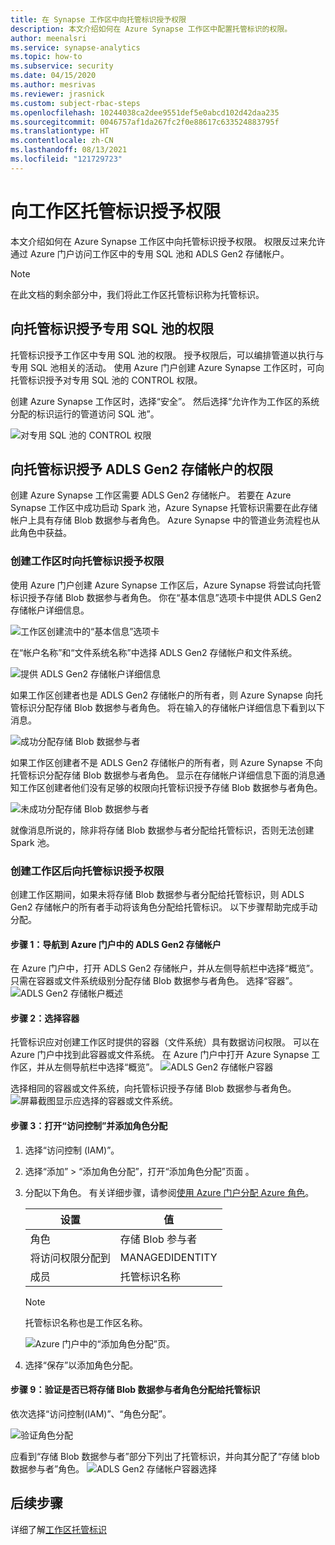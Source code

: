 ```yaml
---
title: 在 Synapse 工作区中向托管标识授予权限
description: 本文介绍如何在 Azure Synapse 工作区中配置托管标识的权限。
author: meenalsri
ms.service: synapse-analytics
ms.topic: how-to
ms.subservice: security
ms.date: 04/15/2020
ms.author: mesrivas
ms.reviewer: jrasnick
ms.custom: subject-rbac-steps
ms.openlocfilehash: 10244038ca2dee9551def5e0abcd102d42daa235
ms.sourcegitcommit: 0046757af1da267fc2f0e88617c633524883795f
ms.translationtype: HT
ms.contentlocale: zh-CN
ms.lasthandoff: 08/13/2021
ms.locfileid: "121729723"
---
```

# <a name="grant-permissions-to-workspace-managed-identity"></a>向工作区托管标识授予权限

本文介绍如何在 Azure Synapse 工作区中向托管标识授予权限。 权限反过来允许通过 Azure 门户访问工作区中的专用 SQL 池和 ADLS Gen2 存储帐户。

>[!NOTE]
>在此文档的剩余部分中，我们将此工作区托管标识称为托管标识。

## <a name="grant-managed-identity-permissions-to-the-dedicated-sql-pool"></a>向托管标识授予专用 SQL 池的权限

托管标识授予工作区中专用 SQL 池的权限。 授予权限后，可以编排管道以执行与专用 SQL 池相关的活动。 使用 Azure 门户创建 Azure Synapse 工作区时，可向托管标识授予对专用 SQL 池的 CONTROL 权限。

创建 Azure Synapse 工作区时，选择“安全”。 然后选择“允许作为工作区的系统分配的标识运行的管道访问 SQL 池”。

![对专用 SQL 池的 CONTROL 权限](./media/how-to-grant-workspace-managed-identity-permissions/configure-workspace-managed-identity-16.png)

## <a name="grant-the-managed-identity-permissions-to-adls-gen2-storage-account"></a>向托管标识授予 ADLS Gen2 存储帐户的权限

创建 Azure Synapse 工作区需要 ADLS Gen2 存储帐户。 若要在 Azure Synapse 工作区中成功启动 Spark 池，Azure Synapse 托管标识需要在此存储帐户上具有存储 Blob 数据参与者角色。 Azure Synapse 中的管道业务流程也从此角色中获益。

### <a name="grant-permissions-to-managed-identity-during-workspace-creation"></a>创建工作区时向托管标识授予权限

使用 Azure 门户创建 Azure Synapse 工作区后，Azure Synapse 将尝试向托管标识授予存储 Blob 数据参与者角色。 你在“基本信息”选项卡中提供 ADLS Gen2 存储帐户详细信息。

![工作区创建流中的“基本信息”选项卡](./media/how-to-grant-workspace-managed-identity-permissions/configure-workspace-managed-identity-1.png)

 在“帐户名称”和“文件系统名称”中选择 ADLS Gen2 存储帐户和文件系统。

![提供 ADLS Gen2 存储帐户详细信息](./media/how-to-grant-workspace-managed-identity-permissions/configure-workspace-managed-identity-2.png)

如果工作区创建者也是 ADLS Gen2 存储帐户的所有者，则 Azure Synapse 向托管标识分配存储 Blob 数据参与者角色。 将在输入的存储帐户详细信息下看到以下消息。

![成功分配存储 Blob 数据参与者](./media/how-to-grant-workspace-managed-identity-permissions/configure-workspace-managed-identity-3.png)

如果工作区创建者不是 ADLS Gen2 存储帐户的所有者，则 Azure Synapse 不向托管标识分配存储 Blob 数据参与者角色。 显示在存储帐户详细信息下面的消息通知工作区创建者他们没有足够的权限向托管标识授予存储 Blob 数据参与者角色。

![未成功分配存储 Blob 数据参与者](./media/how-to-grant-workspace-managed-identity-permissions/configure-workspace-managed-identity-4.png)

就像消息所说的，除非将存储 Blob 数据参与者分配给托管标识，否则无法创建 Spark 池。

### <a name="grant-permissions-to-managed-identity-after-workspace-creation"></a>创建工作区后向托管标识授予权限

创建工作区期间，如果未将存储 Blob 数据参与者分配给托管标识，则 ADLS Gen2 存储帐户的所有者手动将该角色分配给托管标识。 以下步骤帮助完成手动分配。

#### <a name="step-1-navigate-to-the-adls-gen2-storage-account-in-azure-portal"></a>步骤 1：导航到 Azure 门户中的 ADLS Gen2 存储帐户

在 Azure 门户中，打开 ADLS Gen2 存储帐户，并从左侧导航栏中选择“概览”。 只需在容器或文件系统级别分配存储 Blob 数据参与者角色。 选择“容器”。  
![ADLS Gen2 存储帐户概述](./media/how-to-grant-workspace-managed-identity-permissions/configure-workspace-managed-identity-5.png)

#### <a name="step-2-select-the-container"></a>步骤 2：选择容器

托管标识应对创建工作区时提供的容器（文件系统）具有数据访问权限。 可以在 Azure 门户中找到此容器或文件系统。 在 Azure 门户中打开 Azure Synapse 工作区，并从左侧导航栏中选择“概览”。
![ADLS Gen2 存储帐户容器](./media/how-to-grant-workspace-managed-identity-permissions/configure-workspace-managed-identity-7.png)


选择相同的容器或文件系统，向托管标识授予存储 Blob 数据参与者角色。
![屏幕截图显示应选择的容器或文件系统。](./media/how-to-grant-workspace-managed-identity-permissions/configure-workspace-managed-identity-6.png)

#### <a name="step-3-open-access-control-and-add-role-assignment"></a>步骤 3：打开“访问控制”并添加角色分配

1. 选择“访问控制 (IAM)”。

1. 选择“添加” > “添加角色分配”，打开“添加角色分配”页面 。

1. 分配以下角色。 有关详细步骤，请参阅[使用 Azure 门户分配 Azure 角色](../../role-based-access-control/role-assignments-portal.md)。
    
    | 设置 | 值 |
    | --- | --- |
    | 角色 | 存储 Blob 参与者 |
    | 将访问权限分配到 | MANAGEDIDENTITY |
    | 成员 | 托管标识名称  |

    > [!NOTE]
    > 托管标识名称也是工作区名称。

    ![Azure 门户中的“添加角色分配”页。](../../../includes/role-based-access-control/media/add-role-assignment-page.png)

1. 选择“保存”以添加角色分配。

#### <a name="step-9-verify-that-the-storage-blob-data-contributor-role-is-assigned-to-the-managed-identity"></a>步骤 9：验证是否已将存储 Blob 数据参与者角色分配给托管标识

 依次选择“访问控制(IAM)”、“角色分配”。

![验证角色分配](./media/how-to-grant-workspace-managed-identity-permissions/configure-workspace-managed-identity-14.png)

应看到“存储 Blob 数据参与者”部分下列出了托管标识，并向其分配了“存储 blob 数据参与者”角色。 
![ADLS Gen2 存储帐户容器选择](./media/how-to-grant-workspace-managed-identity-permissions/configure-workspace-managed-identity-15.png)

## <a name="next-steps"></a>后续步骤

详细了解[工作区托管标识](./synapse-workspace-managed-identity.md)
